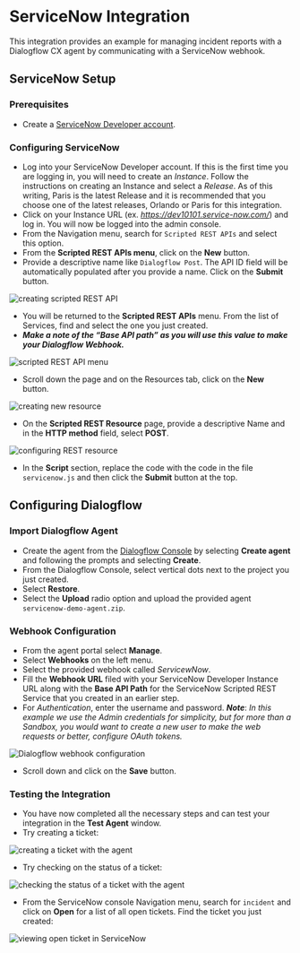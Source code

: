 # ServiceNow Integration

This integration provides an example for managing incident reports with a Dialogflow CX agent by communicating with a ServiceNow webhook.

## ServiceNow Setup

### Prerequisites

* Create a [ServiceNow Developer account](https://developer.servicenow.com/dev.do).

### Configuring ServiceNow

* Log into your ServiceNow Developer account. If this is the first time you are logging in, you will need to create an _Instance_. Follow the instructions on creating an Instance and select a _Release_. As of this writing, Paris is the latest Release and it is recommended that you choose one of the latest releases, Orlando or Paris for this integration.
* Click on your Instance URL (ex. _https://dev10101.service-now.com/_) and log in. You will now be logged into the admin console.
* From the Navigation menu, search for `Scripted REST APIs` and select this option.
* From the **Scripted REST APIs menu**, click on the **New** button.
* Provide a descriptive name like `Dialogflow Post`. The API ID field will be automatically populated after you provide a name. Click on the **Submit** button.

![creating scripted REST API](images/snow-rest-api.png)

* You will be returned to the **Scripted REST APIs** menu. From the list of Services, find and select the one you just created.
* **_Make a note of the “Base API path” as you will use this value to make your Dialogflow Webhook._**

![scripted REST API menu](images/snow-base-api.png)

* Scroll down the page and on the Resources tab, click on the **New** button.
 
![creating new resource](images/snow-rest-resource.png)

* On the **Scripted REST Resource** page, provide a descriptive Name and in the **HTTP method** field, select **POST**.

![configuring REST resource](images/snow-rest-name.png)
 
* In the **Script** section, replace the code with the code in the file `servicenow.js` and then click the **Submit** button at the top.

## Configuring Dialogflow

### Import Dialogflow Agent

* Create the agent from the [Dialogflow Console](https://dialogflow.cloud.google.com/cx) by selecting **Create agent** and following the prompts and selecting **Create**.
* From the Dialogflow Console, select vertical dots next to the project you just created.
* Select **Restore**.
* Select the **Upload** radio option and upload the provided agent `servicenow-demo-agent.zip`.

### Webhook Configuration

* From the agent portal select **Manage**.
* Select **Webhooks** on the left menu.
* Select the provided webhook called _ServicewNow_.
* Fill the **Webhook URL** filed with your ServiceNow Developer Instance URL along with the **Base API Path** for the ServiceNow Scripted REST Service that you created in an earlier step.
* For _Authentication_, enter the username and password. **_Note_**: _In this example we use the Admin credentials for simplicity, but for more than a Sandbox, you would want to create a new user to make the web requests or better, configure OAuth tokens._

![Dialogflow webhook configuration](images/df-webhook.png)

* Scroll down and click on the **Save** button.

### Testing the Integration

* You have now completed all the necessary steps and can test your integration in the **Test Agent** window.
* Try creating a ticket:

![creating a ticket with the agent](images/df-test-create.png)

* Try checking on the status of a ticket:

![checking the status of a ticket with the agent](images/df-test-status.png)

* From the ServiceNow console Navigation menu, search for `incident` and click on **Open** for a list of all open tickets. Find the ticket you just created:

![viewing open ticket in ServiceNow](images/snow-open-ticket.png)